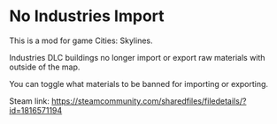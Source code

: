 # No Industries Import

This is a mod for game Cities: Skylines.

Industries DLC buildings no longer import or export raw materials with outside of the map.

You can toggle what materials to be banned for importing or exporting.

Steam link:
https://steamcommunity.com/sharedfiles/filedetails/?id=1816571194

